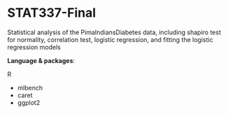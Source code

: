 # STAT337-Final

Statistical analysis of the PimaIndiansDiabetes data, 
including shapiro test for normality, correlation test, logistic regression, and fitting the logistic regression models

**Language & packages**: 

R
- mlbench
- caret
- ggplot2
